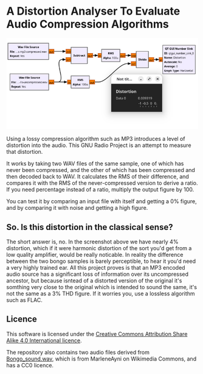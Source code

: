 # A Distortion Analyser To Evaluate Audio Compression Algorithms
![The analyser as seen in GNU Radio Companion](ratio-mp3-distortion-rms.jpg)

Using a lossy compression algorithm such as MP3 introduces a level of distortion into the audio. This GNU Radio Project is an attempt to measure that distortion.

It works by taking two WAV files of the same sample, one of which has never been compressed, and the other of which has been compressed and then decoded back to WAV. It calculates the RMS of their difference, and compares it with the RMS of the never-compressed version to derive a ratio. If you need  percentage instead of a ratio, multiply the output figure by 100.

You can test it by comparing an input file with itself and getting a 0% figure, and by comparing it with noise and getting a high figure.

## So. Is this distortion in the classical sense?

The short answer is, no. In the screenshot above we have nearly 4% distortion, which if it were harmonic distortion of the sort you'd get from a low quality amplifier, would be really noticable. In reality the difference between the two bongo samples is barely perceptible, to hear it you'd need a very highly trained ear. All this project proves is that an MP3 encoded audio source has a significant loss of information over its uncompressed ancestor, but because isntead of a distorted version of the original it's somthing very close to the original which is intended to sound the same, it's not the same as a 3% THD figure. If it worries you, use a lossless algorithm such as FLAC.

## Licence

This software is licensed under the [Creative Commons Attribution Share Alike 4.0 International licence](license.md).

The repository also contains two audio files derived from [Bongo_sound.wav](https://commons.wikimedia.org/wiki/File:Bongo_sound.wav), which is from MarleneAyni on Wikimedia Commons, and has a CC0 licence.
